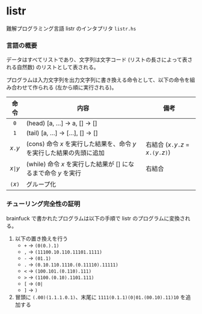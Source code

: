 # listr

難解プログラミング言語 listr のインタプリタ `listr.hs`

### 言語の概要

データはすべてリストであり、文字列は文字コード (リストの長さによって表される自然数) のリストとして表される。

プログラムは入力文字列を出力文字列に書き換える命令として、以下の命令を組み合わせて作られる (左から順に実行される)。

|命令|内容|備考|
|:---:|---|---|
|`0`|(head) [a, …] → a, [] → []||
|`1`|(tail) [a, …] → […], [] → []||
|_x_`.`_y_|(cons) 命令 _x_ を実行した結果を、命令 _y_ を実行した結果の先頭に追加|右結合 (_x_`.`_y_`.`_z_ = _x_`.(`_y_`.`_z_`)`)|
|_x_`\|`_y_|(while) 命令 _x_ を実行した結果が [] になるまで命令 _y_ を実行|右結合|
|`(`_x_`)`|グループ化||

### チューリング完全性の証明

brainfuck で書かれたプログラムは以下の手順で listr のプログラムに変換される。

1. 以下の置き換えを行う
    - `+` → `(0(0.).1)`
    - `,` → `(11100.10.110.11101.1111)`
    - `-` → `(01.1)`
    - `.` → `(0.10.110.1110.(0.11110).11111)`
    - `<` → `(100.101.(0.110).111)`
    - `>` → `(1100.(0.10).1101.111)`
    - `[` → `(0|`
    - `]` → `)`
2. 冒頭に `(.00)(1.1.1.0.1)`、末尾に `1111(0.1.1)(0|01.(00.10).11)10` を追加する
